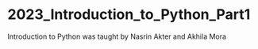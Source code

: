 # 2023_Introduction_to_Python_Part1
Introduction to Python was taught by Nasrin Akter and Akhila Mora
